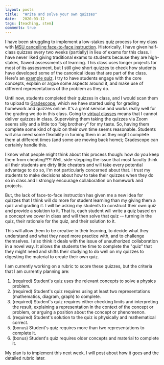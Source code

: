 ```yaml
---
layout: posts
title:  "Write and solve your own quizzes"
date:   2020-03-12
tags: [teaching, stem]
comments: true
---
```


I have been struggling to implement a low-stakes quiz process for my class with [MSU cancelling face-to-face instruction][cancel]. Historically, I have given half-class quizzes every two weeks (partially) in lieu of exams for this class. I have never liked giving traditional exams to students because they are high-stakes, flawed assessments of learning. This class uses longer projects for most of its assessment, but I still give short quizzes to check how students have developed some of the canonical ideas that are part of the class. Here's an [example quiz][quiz]. I try to have students engage with the core concepts, explain or argue some aspects around it, and make use of different representations of the problem as they do.

Until now, students completed their quizzes in class, and I would scan them to upload to [Gradescope][gs], which we have started using for grading homework and quizzes online. It's a great service and works really well for the grading we do in this class. Going to [virtual classes][class] means that I cannot deliver quizzes in class. Supervising them taking the quizzes via Zoom seems silly and a little too "big brother-y" for my taste. So, having them complete some kind of quiz on their own time seems reasonable. Students will also need some flexibility in turning them in as they might complete them at different times (and some are moving back home); Gradescope can certainly handle this.

I know what people might think about this process though: how do you keep them from cheating?!?! Well, side-stepping the issue that most faculty think all their students are dirty little cheaters and will take every potential advantage to do so, I'm not particularly concerned about that. I trust my students to make decisions about how to take their quizzes when they do so in class and I strongly encourage collaboration on homework and projects.

But, the lack of face-to-face instruction has given me a new idea for quizzes that I think will do more for student learning than my giving them a quiz and grading it. I will be asking my students to construct their own quiz and provide a solution to it. That is, each student will write a quiz based on a concept we cover in class and will then solve that quiz -- turning in the quiz, their rationale for the quiz, and their solution to it.

This will allow them to be creative in their learning, to decide what they understand and what they need more practice with, and to challenge themselves. I also think it deals with the issue of unauthorized collaboration in a novel way. It allows the students the time to complete the "quiz" that they might need and shifts their studying to do well on my quizzes to digesting the material to create their own quiz.

I am currently working on a rubric to score these quizzes, but the criteria that I am currently planning are:
1. (required) Student's quiz uses the relevant concepts to solve a physics problem.
2. (required) Student's quiz requires using at least two representations (mathematics, diagram, graph) to complete.
3. (required) Student's quiz requires either checking limits and interpreting the result, explaining a representation in the context of the concept or problem, or arguing a position about the concept or phenomenon.
4. (required) Student's solution to the quiz is physically and mathematical correct.
5. (bonus) Student's quiz requires more than two representations to complete it.
6. (bonus) Student's quiz requires older concepts and material to complete it.

My plan is to implement this next week. I will post about how it goes and the detailed rubric later.


[cancel]: https://www.michiganradio.org/post/u-m-msu-and-more-suspend-face-face-classes-precaution-against-spread-coronavirus
[quiz]: ../../../assets/sample_quiz.pdf
[class]: http://dannycaballero.info/2020/03/11/teachingonline.html
[gs]: https://www.gradescope.com/
